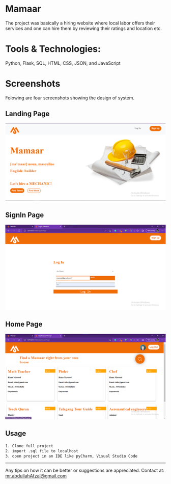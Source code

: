 # Mamaar

The project was basically a hiring website where local labor offers their services and one can hire them by reviewing their ratings and location etc.

# Tools & Technologies:
Python, Flask, SQL, HTML, CSS, JSON, and JavaScript

# Screenshots
Folowing are four screenshots showing the design of system.

Landing Page
--
<img src="./screenshot/index.png"></img>

SignIn Page
--
<img src="./screenshot/login.png"></img>

Home Page
--
<img src="./screenshot/home.png"></img>



## Usage

```
1. Clone full project
2. import .sql file to localhost
3. open project in an IDE like pyCharm, Visual Studio Code

```
---

Any tips on how it can be better or suggestions are appreciated.
Contact at: mr.abdullahAfzal@gmail.com
